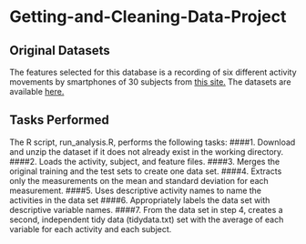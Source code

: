 # Getting-and-Cleaning-Data-Project

## Original Datasets
The features selected for this database is a recording of six different activity movements by smartphones of 30 subjects from [this site.](http://archive.ics.uci.edu/ml/datasets/Human+Activity+Recognition+Using+Smartphones)  The datasets are available [here.](https://d396qusza40orc.cloudfront.net/getdata%2Fprojectfiles%2FUCI%20HAR%20Dataset.zip)

## Tasks Performed
The R script, run_analysis.R, performs the following tasks:
####1.	Download and unzip the dataset if it does not already exist in the working directory.
####2.	Loads the activity, subject, and feature files.
####3.	Merges the original training and the test sets to create one data set.
####4.	Extracts only the measurements on the mean and standard deviation for each measurement.
####5.	Uses descriptive activity names to name the activities in the data set
####6.	Appropriately labels the data set with descriptive variable names.
####7.	From the data set in step 4, creates a second, independent tidy data (tidydata.txt) set with the average of each variable for each activity and each subject.

